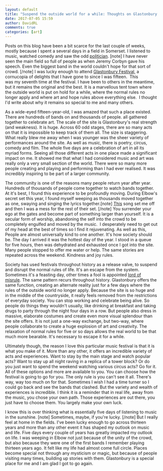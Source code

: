 ```yaml
---  
layout: default  
title: "Suspend the outside world for a while: Thoughts on Glastonbury Festival"  
date: 2017-07-05 15:59  
author: DavidRL  
comments: true  
categories: [art]  
---  
```

Posts on this blog have been a bit scarce for the last couple of weeks, mostly because I spent a several days in a field in Somerset. I listened to music, watched comedy and saw the odd <a href="https://www.theguardian.com/music/2017/jun/24/jeremy-corbyn-calls-for-unity-in-glastonbury-speech">politician</a>. [note] I have never seen the main field so full of people as when Jeremy Corbyn gave his speech. Even the biggest band in the world couldn't hope for that sort of crowd. [/note] I was lucky enough to attend <a href="http://www.glastonburyfestivals.co.uk/">Glastonbury Festival</a>, a cornucopia of delights that I have gone to since I was fifteen.  This was my seventh time at the festival. I have been to others in the meantime, but it remains the original and the best. It is a marvellous tent town where the outside world is put on hold for a while, where the normal rules no longer apply and where art and hope rules above everything else.  I thought I'd write about why it remains so special to me and many others.  

<!--more-->As a wide-eyed fifteen-year-old, I was amazed that such a place existed. There are hundreds of bands on and thousands of people. all gathered together to celebrate art. The scale of the site is Glastonbury's real strength (and weakness). It is huge. Across 60 odd stages, there are so many acts on that it is impossible to keep track of them all. The size is staggering. What really blew me away when I was younger was the sheer variety of performances around the site. As well as music, there is poetry, circus, comedy and film. The whole five days are a celebration of art in all its myriad forms. Seeing all those different acts in one place made a significant impact on me. It showed me that what I had considered music and art was really only a very small section of the world. There were so many more people creating and playing and performing than I had ever realised. It was incredibly inspiring to be part of a larger community.  

The community is one of the reasons many people return year after year. Hundreds of thousands of people come together to watch bands together. At it's best, I found this experience to be profoundly moving. During Elbow's secret set this year, I found myself weeping as thousands moved together as one, swaying and singing the lyrics together.[note] <a href="https://youtu.be/MUOsztgBE-I">This</a> song set me off and then I was a mess for the rest of their set. [/note] You surrender your ego at the gates and become part of something larger than yourself. It is a secular form of worship, abandoning the self into the crowd to be completely engulfed and moved by the music.  I desperately need to get out of my head at the best of times so I find it rejuvenating. As well as this, People are almost universally kind to one another. It's how society should be. The day I arrived it was the hottest day of the year. I stood in a queue for five hours, then was dehydrated and exhausted once I got into the site. Many people stopped to offer me water or help. The same stories are repeated across the weekend. Kindness and joy rules.  

Society has used festivals throughout history as a release valve, to suspend and disrupt the normal rules of life. It's an escape from the system. Sometimes it's a feasting day, other times a fool is appointed <a href="http://theoddmentemporium.tumblr.com/post/38568900358/the-lord-of-misrule-and-the-feast-of-fools-in">lord of misrule</a>. The same pattern recurs throughout history. Glastonbury offers the same function, creating an alternate reality just for a few days where the rules of the outside world no longer apply. Because the site is so huge and in the middle of the countryside, it really feels removed from the restrictions of everyday society. You can stop working and celebrate being alive. So people do things they wouldn't usually, like drinking at breakfast and taking drugs to party through the night four days in a row. But people also dress in massive, elaborate costumes and create even more visual splendour than the site offers. It is not just a one-way exchange, but two-way, where people collaborate to create a huge explosion of art and creativity. The relaxation of normal rules for five or so days allows the real world to be that much more bearable. It's necessary to escape it for a while.  

Ultimately though, the reason I love this particular music festival is that it is what you make of it. More than any other, it offers an incredible variety of acts and experiences. Want to stay by the main stage and watch popular acts? Want to stay up all night raving in a replica of a tower block? Or do you just want to spend the weekend watching various circus acts? Go for it. All of these options and more are available to you. You can choose how the festival is going to go for you. The only rule is you can't see it all. There's way, way too much on for that. Sometimes I wish I had a time turner so I could go back and see the bands that clashed. But the variety and wealth of experiences is incredible. I think it is a reminder that in real life, away from the music, you chose your own path. Those experiences are out there, you just have to choose them. You largely make your own luck.  

I know this is over thinking what is essentially five days of listening to music in the sunshine. [note] Sometimes, maybe, if you're lucky. [/note] But I really feel at home in the fields. I've been lucky enough to go across thirteen years and more than any other event it has shaped my outlook on music and life. Five days every couple of years has greatly impacted my outlook on life. I was weeping in Elbow not just because of the unity of the crowd, but also because they were one of the first bands I remember playing thirteen years ago. It felt like my life had almost come full circle. Places become special not through any mysticism or magic, but because of people visiting many times, building up stories with them. Glastonbury is a special place for me and I am glad I got to go again.  
